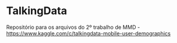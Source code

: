 # TalkingData
Repositório para os arquivos do 2º trabalho de MMD - https://www.kaggle.com/c/talkingdata-mobile-user-demographics
